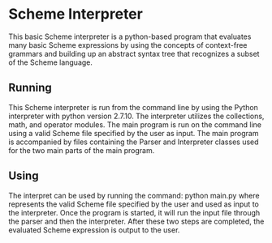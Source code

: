 # Scheme Interpreter

This basic Scheme interpreter is a python-based program that evaluates many basic
Scheme expressions by using the concepts of context-free grammars and building up
an abstract syntax tree that recognizes a subset of the Scheme language.


## Running

This Scheme interpreter is run from the command line by using the Python interpreter
with python version 2.7.10. The interpreter utilizes the collections, math, and operator
modules. The main program is run on the command line using a valid Scheme file specified
by the user as input. The main program is accompanied by files containing the Parser and
Interpreter classes used for the two main parts of the main program.


## Using

The interpret can be used by running the command: python main.py <filename>
where <filename> represents the valid Scheme file specified by the user and used as input
to the interpreter. Once the program is started, it will run the input file through the
parser and then the interpreter. After these two steps are completed, the evaluated Scheme
expression is output to the user.

